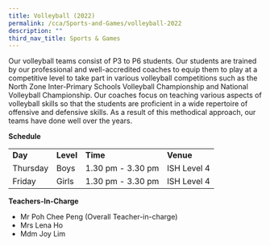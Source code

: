 ```yaml
---
title: Volleyball (2022)
permalink: /cca/Sports-and-Games/volleyball-2022
description: ""
third_nav_title: Sports & Games
---
```

<p>Our volleyball teams consist of P3 to P6 students. Our students are trained by our professional and well-accredited coaches to equip them to play at a competitive level to take part in various volleyball competitions such as the North Zone Inter-Primary Schools Volleyball Championship and National Volleyball Championship. Our coaches focus on teaching various aspects of volleyball skills so that the students are proficient in a wide repertoire of offensive and defensive skills. As a result of this methodical approach, our teams have done well over the years.</p>
<p><strong>Schedule</strong></p>
<table border="0" cellspacing="0" cellpadding="10">
<tbody>
<tr>
<td><strong>Day</strong></td>
<td><strong>Level</strong></td>
<td><strong>Time</strong></td>
<td><strong>Venue</strong></td>
</tr>
<tr>
<td>Thursday</td>
<td>Boys&nbsp;</td>
<td>1.30 pm - 3.30 pm</td>
<td>ISH Level 4</td>
</tr>
<tr>
<td>Friday</td>
<td>Girls</td>
<td>1.30 pm - 3.30 pm</td>
<td>ISH Level 4</td>
</tr>
</tbody>
</table>
<p><strong>Teachers-In-Charge</strong></p>
<ul>
<li>Mr Poh Chee Peng (Overall Teacher-in-charge)</li>
<li>Mrs Lena Ho</li>
<li>Mdm Joy Lim</li>
</ul>